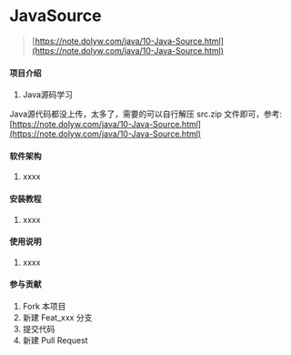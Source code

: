 # JavaSource

> [https://note.dolyw.com/java/10-Java-Source.html](https://note.dolyw.com/java/10-Java-Source.html)

#### 项目介绍

1. Java源码学习

Java源代码都没上传，太多了，需要的可以自行解压 src.zip 文件即可，参考: [https://note.dolyw.com/java/10-Java-Source.html](https://note.dolyw.com/java/10-Java-Source.html)

#### 软件架构

1. xxxx

#### 安装教程

1. xxxx

#### 使用说明

1. xxxx

#### 参与贡献

1. Fork 本项目
2. 新建 Feat_xxx 分支
3. 提交代码
4. 新建 Pull Request